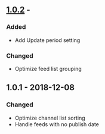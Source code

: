 ## [1.0.2] -
### Added
- Add Update period setting
### Changed
- Optimize feed list grouping
## 1.0.1 - 2018-12-08
### Changed
- Optimize channel list sorting
- Handle feeds with no publish date

[1.0.2]:https://github.com/xs9627/feedpop/compare/1.0.1...v1.0.2